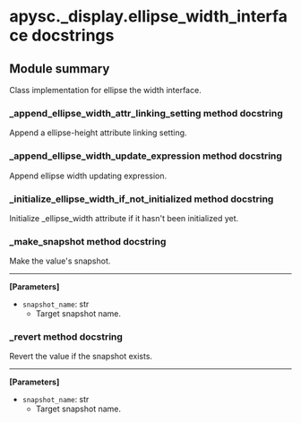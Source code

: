 # apysc._display.ellipse_width_interface docstrings

## Module summary

Class implementation for ellipse the width interface.

### _append_ellipse_width_attr_linking_setting method docstring

Append a ellipse-height attribute linking setting.

### _append_ellipse_width_update_expression method docstring

Append ellipse width updating expression.

### _initialize_ellipse_width_if_not_initialized method docstring

Initialize _ellipse_width attribute if it hasn't been initialized yet.

### _make_snapshot method docstring

Make the value's snapshot.<hr>

**[Parameters]**

- `snapshot_name`: str
  - Target snapshot name.

### _revert method docstring

Revert the value if the snapshot exists.<hr>

**[Parameters]**

- `snapshot_name`: str
  - Target snapshot name.